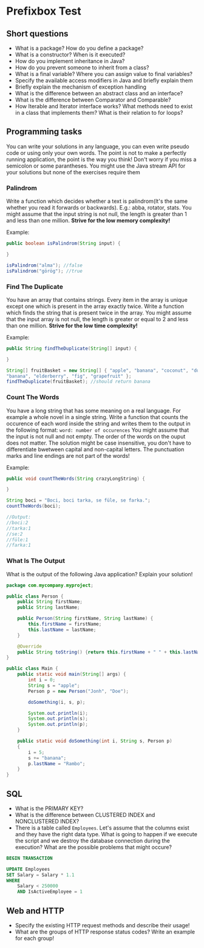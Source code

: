 # Prefixbox Test

## Short questions

- What is a package? How do you define a package?
- What is a constructor? When is it executed?
- How do you implement inheritance in Java?
- How do you prevent someone to inherit from a class?
- What is a final variable? Where you can assign value to final variables?
- Specify the available access modifiers in Java and briefly explain them
- Briefly explain the mechanism of exception handling
- What is the difference between an abstract class and an interface?
- What is the difference between Comparator and Comparable?
- How Iterable and Iterator interface works? What methods need to exist in a
class that implements them? What is their relation to for loops?

## Programming tasks

You can write your solutions in any language, you can even write pseudo code or
using only your own words.
The point is not to make a perfectly running application, the point is the way
you think!
Don't worry if you miss a semicolon or some parantheses.
You might use the Java stream API for your solutions but none of the exercises
require them

### Palindrom

Write a function which decides whether a text is palindrom(It's the same whether
you read it forwards or backwards). E.g.: abba, rotator, stats.
You might assume that the input string is not null, the length is greater than
1 and less than one million. **Strive for the low memory complexity!**

Example:

```java
public boolean isPalindrom(String input) {

}

isPalindrom("alma"); //false
isPalindrom("görög"); //true
```

### Find The Duplicate

You have an array that contains strings. Every item in the array is
unique except one which is present in the array exactly twice.
Write a function which finds the string that is present twice in the array.
You might assume that the input array is not null, the length is greater
or equal to 2 and less than one million. **Strive for the low time complexity!**

Example:

```java
public String findTheDuplicate(String[] input) {

}

String[] fruitBasket = new String[] { "apple", "banana", "coconut", "durian",
"banana", "elderberry", "fig", "grapefruit" };
findTheDuplicate(fruitBasket); //should return banana
```

### Count The Words

You have a long string that has some meaning on a real language. For example a
whole novel in a single string.
Write a function that counts the occurence of each word inside the string and
writes them to the output in the following format: `word: number of occurences`
You might assume that the input is not null and not empty. The order of the
words on the ouput does not matter.
The solution might be case insensitive, you don't have to differentiate
bwetween capital and non-capital letters.
The punctuation marks and line endings are not part of the words!

Example:

```java
public void countTheWords(String crazyLongString) {

}

String boci = "Boci, boci tarka, se füle, se farka.";
countTheWords(boci);

//Output:
//boci:2
//tarka:1
//se:2
//füle:1
//farka:1
```

### What Is The Output

What is the output of the following Java application? Explain your solution!

```java
package com.mycompany.myproject;

public class Person {
    public String firstName;
    public String lastName;

    public Person(String firstName, String lastName) {
        this.firstName = firstName;
        this.lastName = lastName;
    }  

    @Override
    public String toString() {return this.firstName + " " + this.lastName;}
}

public class Main {
    public static void main(String[] args) {
        int i = 0;
        String s = "apple";
        Person p = new Person("Jonh", "Doe");

        doSomething(i, s, p);

        System.out.println(i);
        System.out.println(s);
        System.out.println(p);
    }

    public static void doSomething(int i, String s, Person p)
    {
        i = 5;
        s += "banana";
        p.lastName = "Rambo";
    }
}

```

## SQL

- What is the PRIMARY KEY?
- What is the difference between CLUSTERED INDEX and NONCLUSTERED INDEX?
- There is a table called `Employees`. Let's assume that the columns exist
and they have the right data type.
What is going to happen if we execute the script and we destroy
the database connection during the execution? What are the possible problems
that might occure?

```sql
BEGIN TRANSACTION

UPDATE Employees
SET Salary = Salary * 1.1
WHERE
    Salary < 250000
    AND IsActiveEmployee = 1
```

## Web and HTTP

- Specify the existing HTTP request methods and describe their usage!
- What are the groups of HTTP response status codes? Write an example for each group!
